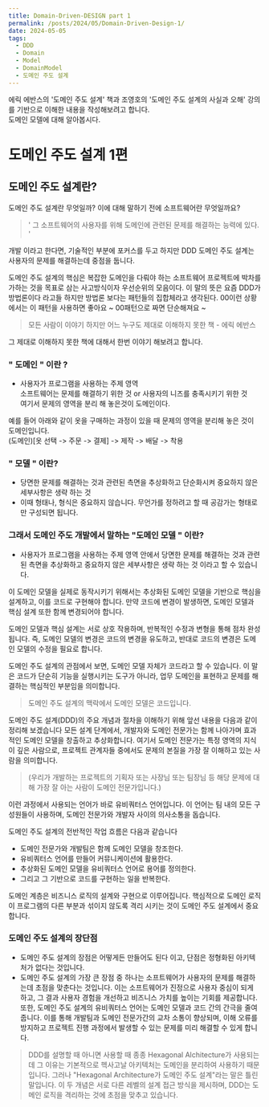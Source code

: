 ```yaml
---
title: Domain-Driven-DESIGN part 1
permalink: /posts/2024/05/Domain-Driven-Design-1/
date: 2024-05-05
tags:
  - DDD
  - Domain
  - Model
  - DomainModel
  - 도메인 주도 설계
---
```


에릭 에반스의 '도메인 주도 설계' 책과 조영호의 '도메인 주도 설계의 사실과 오해' 강의를 기반으로 이해한 내용을 작성해보려고 합니다. <br>
도메인 모델에 대해 알아봅시다.



# 도메인 주도 설계 1편

## 도메인 주도 설계란? 

도메인 주도 설계란 무엇일까? 이에 대해 말하기 전에 소프트웨어란 무엇일까요?  
> ' 그 소프트웨어의 사용자를 위해 도메인에 관련된 문제를 해결하는 능력에 있다. '

개발 이라고 한다면, 기술적인 부분에 포커스를 두고 하지만 DDD 도메인 주도 설계는 사용자의 문제를 해결하는데 중점을 둡니다.

도메인 주도 설계의 핵심은 복잡한 도메인을 다뤄야 하는 소프트웨어 프로젝트에 박차를 가하는 것을 목표로 삼는 사고방식이자 우선순위의 모음이다. 이 말의 뜻은 요즘 DDD가 방법론이다 라고들 하지만 방법론 보다는 패턴들의 집합체라고 생각된다.
00이런 상황에서는 이 패턴을 사용하면 좋아요 ~
00패턴으로 짜면 단순해져요 ~

> 모든 사람이 이야기 하지만 어느 누구도 제대로 이해하지 못한 책 - 에릭 에반스

그 제대로 이해하지 못한 책에 대해서 한번 이야기 해보려고 합니다.

### " 도메인 " 이란 ?
- 사용자가 프로그램을 사용하는 주제 영역  
  소프트웨어는 문제를 해결하기 위한 것 or 사용자의 니즈를 충족시키기 위한 것  
  여기서 문제의 영역을 분리 해 놓은것이 도메인이다.

예를 들어 아래와 같이 옷을 구매하는 과정이 있을 때 문제의 영역을 분리해 놓은 것이 도메인입니다.<br>
(도메인)[옷 선택 -> 주문 -> 결제] -> 제작 -> 배달 -> 착용

### " 모델 " 이란?
- 당면한 문제를 해결하는 것과 관련된 측면을 추상화하고 단순화시켜 중요하지 않은 세부사항은 생략 하는 것
- 이때 형태나, 형식은 중요하지 않습니다. 무언가를 정하려고 할 때 공감가는 형태로만 구성되면 됩니다.

### 그래서 도메인 주도 개발에서 말하는 "도메인 모델 " 이란?
- 사용자가 프로그램을 사용하는 주제 영역 안에서 당면한 문제를 해결하는 것과 관련된 측면을 추상화하고 중요하지 않은 세부사항은 생략 하는 것 이라고 할 수 있습니다.

이 도메인 모델을 실제로 동작시키기 위해서는 추상화된 도메인 모델을 기반으로 핵심을 설계하고, 이를 코드로 구현해야 합니다. 만약 코드에 변경이 발생하면, 도메인 모델과 핵심 설계 또한 함께 변경되어야 합니다.

도메인 모델과 핵심 설계는 서로 상호 작용하며, 반복적인 수정과 변형을 통해 점차 완성됩니다. 즉, 도메인 모델의 변경은 코드의 변경을 유도하고, 반대로 코드의 변경은 도메인 모델의 수정을 필요로 합니다.

도메인 주도 설계의 관점에서 보면, 도메인 모델 자체가 코드라고 할 수 있습니다. 이 말은 코드가 단순히 기능을 실행시키는 도구가 아니라, 업무 도메인을 표현하고 문제를 해결하는 핵심적인 부분임을 의미합니다.

> 도메인 주도 설계의 맥락에서 도메인 모델은 코드입니다.

도메인 주도 설계(DDD)의 주요 개념과 절차을 이해하기 위해 앞선 내용을 다음과 같이 정리해 보겠습니다
모든 설계 단계에서, 개발자와 도메인 전문가는 함께 나아가며 효과적인 도메인 모델을 창출하고 추상화합니다. 여기서 도메인 전문가는 특정 영역의 지식이 깊은 사람으로, 프로젝트 관계자들 중에서도 문제의 본질을 가장 잘 이해하고 있는 사람을 의미합니다.
> (우리가 개발하는 프로젝트의 기획자 또는 사장님 또는 팀장님 등 해당 문제에 대해 가장 잘 아는 사람이 도메인 전문가입니다.)

이런 과정에서 사용되는 언어가 바로 유비쿼터스 언어입니다. 이 언어는 팀 내의 모든 구성원들이 사용하며, 도메인 전문가와 개발자 사이의 의사소통을 돕습니다.

도메인 주도 설계의 전반적인 작업 흐름은 다음과 같습니다

- 도메인 전문가와 개발팀은 함께 도메인 모델을 창조한다.
- 유비쿼터스 언어를 만들어 커뮤니케이션에 활용한다.
- 추상화된 도메인 모델을 유비쿼터스 언어로 용어를 정의한다.
- 그리고 그 기반으로 코드를 구현하는 일을 반복한다.

도메인 계층은 비즈니스 로직의 설계와 구현으로 이루어집니다. 핵심적으로 도메인 로직이 프로그램의 다른 부분과 섞이지 않도록 격리 시키는 것이 도메인 주도 설계에서 중요합니다.

### 도메인 주도 설계의 장단점
- 도메인 주도 설계의 장점은 어떻게든 만들어도 된다 이고, 단점은 정형화된 아키텍처가 없다는 것입니다.
- 도메인 주도 설계의 가장 큰 장점 중 하나는 소프트웨어가 사용자의 문제를 해결하는데 초점을 맞춘다는 것입니다. 이는 소프트웨어가 진정으로 사용자 중심이 되게 하고, 그 결과 사용자 경험을 개선하고 비즈니스 가치를 높이는 기회를 제공합니다.
또한, 도메인 주도 설계의 유비쿼터스 언어는 도메인 모델과 코드 간의 간극을 줄여줍니다. 이를 통해 개발팀과 도메인 전문가간의 교차 소통이 향상되며, 이해 오류를 방지하고 프로젝트 진행 과정에서 발생할 수 있는 문제를 미리 해결할 수 있게 합니다.

> DDD를 설명할 때 아니면 사용할 때 종종 Hexagonal Alchitecture가 사용되는데 그 이유는 기본적으로 헥사고날 아키텍처는 도메인을 분리하여 사용하기 때문입니다. 그러나 "Hexagonal Architecture가 도메인 주도 설계"라는 말은 틀린 말입니다. 이 두 개념은 서로 다른 레벨의 설계 접근 방식을 제시하며, DDD는 도메인 로직을 격리하는 것에 초점을 맞추고 있습니다.

